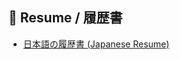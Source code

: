 ## 📄 Resume / 履歴書

- [日本語の履歴書 (Japanese Resume)](https://norifumi92.github.io/portfolio/resume_jpn.html)
